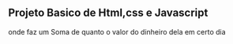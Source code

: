 ##  Projeto Basico de Html,css e Javascript

onde faz um Soma de quanto o valor do dinheiro dela em certo dia 
